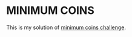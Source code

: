 # MINIMUM COINS

This is my solution of [minimum coins challenge](https://www.codeeval.com/open_challenges/74/).
